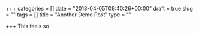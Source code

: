 +++
categories = []
date = "2018-04-05T09:40:26+00:00"
draft = true
slug = ""
tags = []
title = "Another Demo Post"
type = ""

+++
This feels so 
